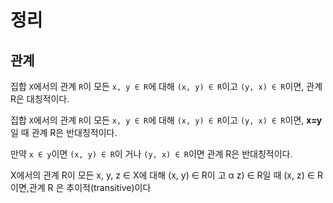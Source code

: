 # 정리

## 관계

집합 `X`에서의 관계 `R`이 모든 `x, y ∈ R`에 대해 `(x, y) ∈ R`이고 `(y, x) ∈ R`이면, 관계 R은 대칭적이다.

집합 `X`에서의 관계 `R`이 모든 `x, y ∈ R`에 대해 `(x, y) ∈ R`이고 `(y, x) ∈ R`이면, **x=y**일 때 관계 R은 반대칭적이다.

만약 `x ∈ y`이면 `(x, y) ∈ R`이 거나 `(y, x) ∈ R`이면 관계 R은 반대칭적이다.

X에서의 관계 R이 모든 x, y, z ∈ X에 대해 (x, y) ∈ R이 고 α z) ∈ R일 때 (x, z) ∈ R 이면,관계 R 은 추이적(transitive)이다
